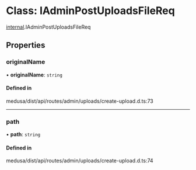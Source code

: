 # Class: IAdminPostUploadsFileReq

[internal](../modules/internal-31.md).IAdminPostUploadsFileReq

## Properties

### originalName

• **originalName**: `string`

#### Defined in

medusa/dist/api/routes/admin/uploads/create-upload.d.ts:73

___

### path

• **path**: `string`

#### Defined in

medusa/dist/api/routes/admin/uploads/create-upload.d.ts:74
